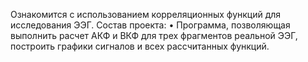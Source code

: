 Ознакомится с использованием корреляционных функций для исследования ЭЭГ.
Состав проекта:
•	Программа, позволяющая выполнить расчет АКФ и ВКФ для трех фрагментов реальной ЭЭГ, построить графики сигналов и всех рассчитанных функций.

